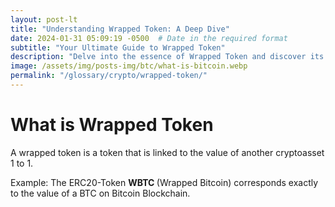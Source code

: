 ```yaml
---
layout: post-lt
title: "Understanding Wrapped Token: A Deep Dive"
date: 2024-01-31 05:09:19 -0500  # Date in the required format
subtitle: "Your Ultimate Guide to Wrapped Token"
description: "Delve into the essence of Wrapped Token and discover its pivotal role in the blockchain ecosystem. Uncover the nuances that make Wrapped Token a cornerstone of digital innovation."
image: /assets/img/posts-img/btc/what-is-bitcoin.webp
permalink: "/glossary/crypto/wrapped-token/"
---
```

<h1>What is Wrapped Token</h1>
<p> A wrapped token is a token that is linked to the value of another cryptoasset 1 to 1. </p> <P> Example: The ERC20-Token <strong> WBTC </strong> (Wrapped Bitcoin) corresponds exactly to the value of a BTC on Bitcoin Blockchain. </p>
